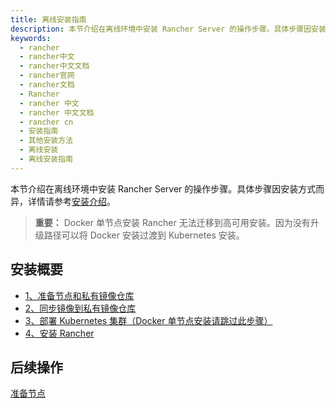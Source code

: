 ```yaml
---
title: 离线安装指南
description: 本节介绍在离线环境中安装 Rancher Server 的操作步骤。具体步骤因安装方式而异，有关每个安装选项的更多信息，详情请参考安装介绍。
keywords:
  - rancher
  - rancher中文
  - rancher中文文档
  - rancher官网
  - rancher文档
  - Rancher
  - rancher 中文
  - rancher 中文文档
  - rancher cn
  - 安装指南
  - 其他安装方法
  - 离线安装
  - 离线安装指南
---
```


本节介绍在离线环境中安装 Rancher Server 的操作步骤。具体步骤因安装方式而异，详情请参考[安装介绍](/docs/rancher2.5/installation/_index)。

> **重要：** Docker 单节点安装 Rancher 无法迁移到高可用安装。因为没有升级路径可以将 Docker 安装过渡到 Kubernetes 安装。

## 安装概要

- [1、准备节点和私有镜像仓库](/docs/rancher2.5/installation/other-installation-methods/air-gap/prepare-nodes/_index)
- [2、同步镜像到私有镜像仓库](/docs/rancher2.5/installation/other-installation-methods/air-gap/populate-private-registry/_index)
- [3、部署 Kubernetes 集群（Docker 单节点安装请跳过此步骤）](/docs/rancher2.5/installation/other-installation-methods/air-gap/launch-kubernetes/_index)
- [4、安装 Rancher](/docs/rancher2.5/installation/other-installation-methods/air-gap/install-rancher/_index)

## 后续操作

[准备节点](/docs/rancher2.5/installation/other-installation-methods/air-gap/prepare-nodes/_index)
